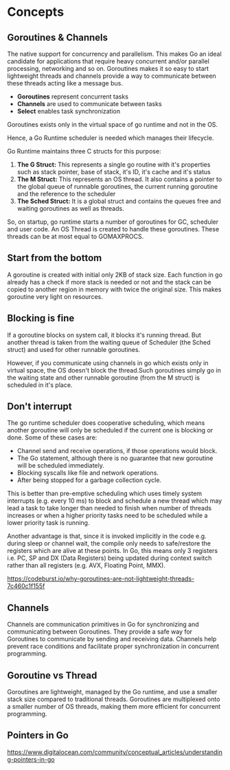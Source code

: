 # Concepts

## Goroutines & Channels

The native support for concurrency and parallelism. This makes Go an ideal candidate for applications that require heavy concurrent and/or parallel processing, networking and so on. Goroutines makes it so easy to start lightweight threads and channels provide a way to communicate between these threads acting like a message bus.

- **Goroutines** represent concurrent tasks
- **Channels** are used to communicate between tasks
- **Select** enables task synchronization

Goroutines exists only in the virtual space of go runtime and not in the OS.

Hence, a Go Runtime scheduler is needed which manages their lifecycle.

Go Runtime maintains three C structs for this purpose:

1. **The G Struct:** This represents a single go routine with it's properties such as stack pointer, base of stack, it's ID, it's cache and it's status
2. **The M Struct:** This represents an OS thread. It also contains a pointer to the global queue of runnable goroutines, the current running goroutine and the reference to the scheduler
3. **The Sched Struct:** It is a global struct and contains the queues free and waiting goroutines as well as threads.

So, on startup, go runtime starts a number of goroutines for GC, scheduler and user code. An OS Thread is created to handle these goroutines. These threads can be at most equal to GOMAXPROCS.

## Start from the bottom

A goroutine is created with initial only 2KB of stack size. Each function in go already has a check if more stack is needed or not and the stack can be copied to another region in memory with twice the original size. This makes goroutine very light on resources.

## Blocking is fine

If a goroutine blocks on system call, it blocks it's running thread. But another thread is taken from the waiting queue of Scheduler (the Sched struct) and used for other runnable goroutines.

However, if you communicate using channels in go which exists only in virtual space, the OS doesn't block the thread.Such goroutines simply go in the waiting state and other runnable goroutine (from the M struct) is scheduled in it's place.

## Don't interrupt

The go runtime scheduler does cooperative scheduling, which means another goroutine will only be scheduled if the current one is blocking or done. Some of these cases are:

- Channel send and receive operations, if those operations would block.
- The Go statement, although there is no guarantee that new goroutine will be scheduled immediately.
- Blocking syscalls like file and network operations.
- After being stopped for a garbage collection cycle.

This is better than pre-emptive scheduling which uses timely system interrupts (e.g. every 10 ms) to block and schedule a new thread which may lead a task to take longer than needed to finish when number of threads increases or when a higher priority tasks need to be scheduled while a lower priority task is running.

Another advantage is that, since it is invoked implicitly in the code e.g. during sleep or channel wait, the compile only needs to safe/restore the registers which are alive at these points. In Go, this means only 3 registers i.e. PC, SP and DX (Data Registers) being updated during context switch rather than all registers (e.g. AVX, Floating Point, MMX).

https://codeburst.io/why-goroutines-are-not-lightweight-threads-7c460c1f155f

## Channels

Channels are communication primitives in Go for synchronizing and communicating between Goroutines. They provide a safe way for Goroutines to communicate by sending and receiving data. Channels help prevent race conditions and facilitate proper synchronization in concurrent programming.

## Goroutine vs Thread

Goroutines are lightweight, managed by the Go runtime, and use a smaller stack size compared to traditional threads. Goroutines are multiplexed onto a smaller number of OS threads, making them more efficient for concurrent programming.

## Pointers in Go

https://www.digitalocean.com/community/conceptual_articles/understanding-pointers-in-go
